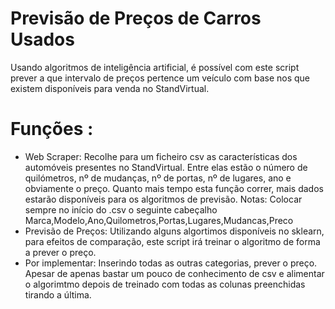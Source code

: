 # Previsão de Preços de Carros Usados
Usando algoritmos de inteligência artificial, é possível com este script prever a que intervalo de preços pertence um veículo com base nos que existem disponíveis para venda no StandVirtual.

# Funções :
  - Web Scraper:
      Recolhe para um ficheiro csv as características dos automóveis presentes no StandVirtual. Entre elas estão o número de quilómetros, nº de mudanças, nº de portas, nº de lugares, ano e obviamente o preço.
      Quanto mais tempo esta função correr, mais dados estarão disponíveis para os algoritmos de previsão. 
      Notas:
      Colocar sempre no início do .csv o seguinte cabeçalho Marca,Modelo,Ano,Quilometros,Portas,Lugares,Mudancas,Preco
  - Previsão de Preços: 
      Utilizando alguns algortimos disponíveis no sklearn, para efeitos de comparação, este script irá treinar o algoritmo de forma a prever o preço.  
  - Por implementar: Inserindo todas as outras categorias, prever o preço. Apesar de apenas bastar um pouco de conhecimento de csv e alimentar o algorimtmo depois de treinado com todas as colunas preenchidas tirando a última. 
   
 
